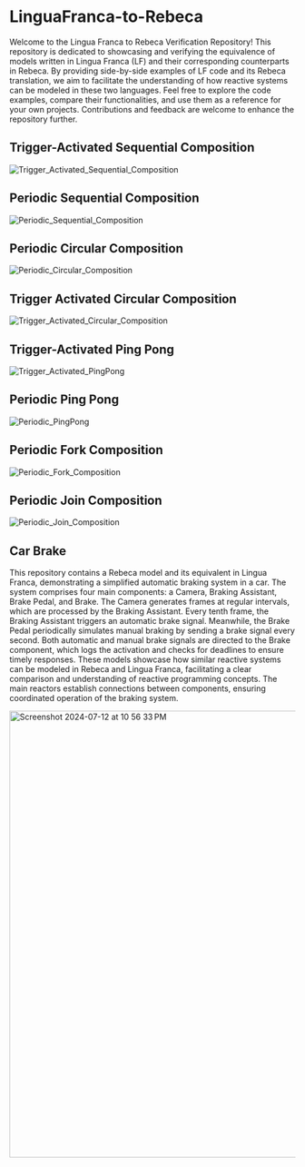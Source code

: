 # LinguaFranca-to-Rebeca
Welcome to the Lingua Franca to Rebeca Verification Repository! This repository is dedicated to showcasing and verifying the equivalence of models written in Lingua Franca (LF) and their corresponding counterparts in Rebeca. By providing side-by-side examples of LF code and its Rebeca translation, we aim to facilitate the understanding of how reactive systems can be modeled in these two languages. Feel free to explore the code examples, compare their functionalities, and use them as a reference for your own projects. Contributions and feedback are welcome to enhance the repository further.

## Trigger-Activated Sequential Composition
![Trigger_Activated_Sequential_Composition](https://github.com/user-attachments/assets/bac0d89f-a5c7-46d8-bceb-ac8c2f06b951)

## Periodic Sequential Composition
![Periodic_Sequential_Composition](https://github.com/user-attachments/assets/a3c72dd0-1059-40d0-9436-214834044a37)

## Periodic Circular Composition
![Periodic_Circular_Composition](https://github.com/user-attachments/assets/40fbc054-e59a-4930-8b62-868834e0a020)

## Trigger Activated Circular Composition
![Trigger_Activated_Circular_Composition](https://github.com/user-attachments/assets/20460668-48cc-4309-98ab-c96111125980)

## Trigger-Activated Ping Pong
![Trigger_Activated_PingPong](https://github.com/user-attachments/assets/89be335c-95f1-44dd-baac-73d6eaf3db1b)

## Periodic Ping Pong
![Periodic_PingPong](https://github.com/user-attachments/assets/c8ce8ef2-6e77-402f-81fe-658c87c1c04c)

## Periodic Fork Composition
![Periodic_Fork_Composition](https://github.com/user-attachments/assets/73cf1e8f-050d-4579-83b4-d594f78187f9)

## Periodic Join Composition
![Periodic_Join_Composition](https://github.com/user-attachments/assets/66279e94-8d19-4a57-ac7c-d3fc78d7f9a6)

## Car Brake
This repository contains a Rebeca model and its equivalent in Lingua Franca, demonstrating a simplified automatic braking system in a car. The system comprises four main components: a Camera, Braking Assistant, Brake Pedal, and Brake. The Camera generates frames at regular intervals, which are processed by the Braking Assistant. Every tenth frame, the Braking Assistant triggers an automatic brake signal. Meanwhile, the Brake Pedal periodically simulates manual braking by sending a brake signal every second. Both automatic and manual brake signals are directed to the Brake component, which logs the activation and checks for deadlines to ensure timely responses. These models showcase how similar reactive systems can be modeled in Rebeca and Lingua Franca, facilitating a clear comparison and understanding of reactive programming concepts. The main reactors establish connections between components, ensuring coordinated operation of the braking system.

<img width="787" alt="Screenshot 2024-07-12 at 10 56 33 PM" src="https://github.com/user-attachments/assets/f78ce34d-b185-430a-9535-7cf1968b4c9d">
